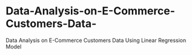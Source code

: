 # Data-Analysis-on-E-Commerce-Customers-Data-
Data Analysis on E-Commerce Customers Data Using Linear Regression Model
